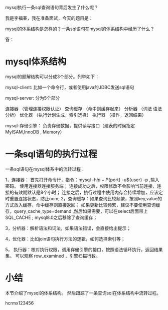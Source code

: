 mysql执行一条sql查询语句背后发生了什么呢？

我是李福春，我在准备面试，今天的题目是：

mysql的体系结构是怎样的？一条sql语句在mysql的体系结构中经历了什么？

答：

# mysql体系结构

mysql的题解结构可以分成3个部分。列举如下：

mysql-client: 比如一个命令行，或者使用java的JDBC发送sql语句

mysql-server: 分为5个部分 

连接器   （管理连接权限认证）
查询缓存 （命中则缓存起来）
分析器    （词法 语法分析）
优化器    （执行计划生成，索引选择）
执行器    （操作，返回结果）

mysql-存储引擎： 负责存储数据，提供读写接口（建表的时候指定MyISAM,InnoDB , Memory）


# 一条sql语句的执行过程


一条sql语句在mysql体系中的流转过程：

1，连接器： 首先打开命令行，指令：mysql -h${ip} -P${port} -u${user} -p ,输入密码。
 使用连接器连接服务端； 连接成功之后，权限修改不会影响当前连接，连接的有效期默认是8个小时；
 连接之后，执行过程中使用内存会持续增加，应该定时重置连接状态，防止oom;
2，查询缓存：如果查询比较频繁，按照key,value的方式放入缓存，命中缓存则直接返回；
如果更新比较频繁，建议不要使用查询缓存，query_cache_type=demand ,然后如果需要，可以在select后面带上 SQL_CACHE ; mysql8.0之后移除了查询缓存；

3，分析器：解析语法和词法，如果语法错误，会直接给出提示；

4，优化器：比如join语句执行方法的逻辑，如何选择索引等；

5， 执行器：核对执行权限，调用存储引擎的接口，按照语法循环执行，返回结果集。 可以观察 row_examined ，引擎扫描行数。


# 小结

本节介绍了mysql的体系结构。
然后跟踪了一条查询sql在体系结构中流转过程。





hcrmx123456